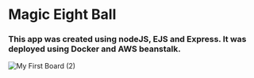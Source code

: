 # Magic Eight Ball

### This app was created using nodeJS, EJS and Express.  It was deployed using Docker and AWS beanstalk.


![My First Board (2)](https://user-images.githubusercontent.com/62373855/129340369-9124536f-c003-47c1-9b45-df8a30ee4513.jpg)

